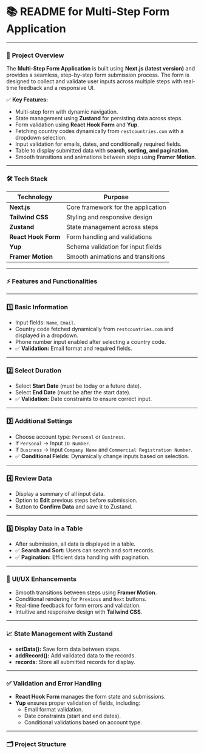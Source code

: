 # 📚 **README for Multi-Step Form Application**

---

### 🎯 **Project Overview**

The **Multi-Step Form Application** is built using **Next.js (latest version)** and provides a seamless, step-by-step form submission process. The form is designed to collect and validate user inputs across multiple steps with real-time feedback and a responsive UI.

✅ **Key Features:**
- Multi-step form with dynamic navigation.
- State management using **Zustand** for persisting data across steps.
- Form validation using **React Hook Form** and **Yup**.
- Fetching country codes dynamically from `restcountries.com` with a dropdown selection.
- Input validation for emails, dates, and conditionally required fields.
- Table to display submitted data with **search, sorting, and pagination**.
- Smooth transitions and animations between steps using **Framer Motion**.

---

### 🛠️ **Tech Stack**

| Technology        | Purpose                       |
|-------------------|-------------------------------|
| **Next.js**        | Core framework for the application |
| **Tailwind CSS**   | Styling and responsive design |
| **Zustand**        | State management across steps |
| **React Hook Form**| Form handling and validations |
| **Yup**            | Schema validation for input fields |
| **Framer Motion**  | Smooth animations and transitions |

---

### ⚡️ **Features and Functionalities**

---

### 1️⃣ **Basic Information**
- Input fields: `Name`, `Email`.
- Country code fetched dynamically from `restcountries.com` and displayed in a dropdown.
- Phone number input enabled after selecting a country code.
- ✅ **Validation:** Email format and required fields.

---

### 2️⃣ **Select Duration**
- Select **Start Date** (must be today or a future date).
- Select **End Date** (must be after the start date).
- ✅ **Validation:** Date constraints to ensure correct input.

---

### 3️⃣ **Additional Settings**
- Choose account type: `Personal` or `Business`.
- If `Personal` → Input `ID Number`.
- If `Business` → Input `Company Name` and `Commercial Registration Number`.
- ✅ **Conditional Fields:** Dynamically change inputs based on selection.

---

### 4️⃣ **Review Data**
- Display a summary of all input data.
- Option to **Edit** previous steps before submission.
- Button to **Confirm Data** and save it to Zustand.

---

### 5️⃣ **Display Data in a Table**
- After submission, all data is displayed in a table.
- ✅ **Search and Sort:** Users can search and sort records.
- ✅ **Pagination:** Efficient data handling with pagination.

---

### 🎨 **UI/UX Enhancements**
- Smooth transitions between steps using **Framer Motion**.
- Conditional rendering for `Previous` and `Next` buttons.
- Real-time feedback for form errors and validation.
- Intuitive and responsive design with **Tailwind CSS**.

---

### 📈 **State Management with Zustand**
- **setData():** Save form data between steps.
- **addRecord():** Add validated data to the records.
- **records:** Store all submitted records for display.

---

### ✅ **Validation and Error Handling**
- **React Hook Form** manages the form state and submissions.
- **Yup** ensures proper validation of fields, including:
  - Email format validation.
  - Date constraints (start and end dates).
  - Conditional validations based on account type.

---

### 🗂️ **Project Structure**

